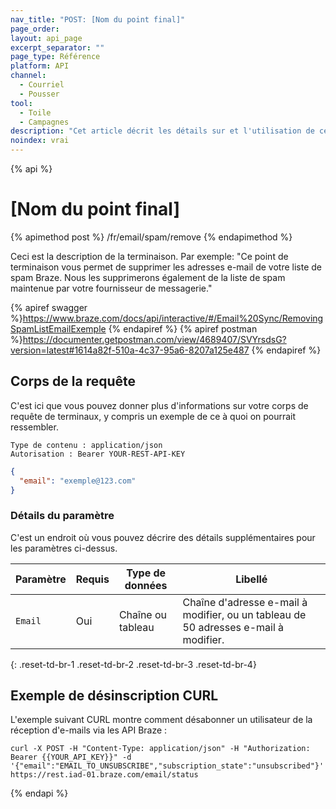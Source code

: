 ```yaml
---
nav_title: "POST: [Nom du point final]"
page_order:
layout: api_page
excerpt_separator: ""
page_type: Référence
platform: API
channel:
  - Courriel
  - Pousser
tool:
  - Toile
  - Campagnes
description: "Cet article décrit les détails sur et l'utilisation de ce point de terminaison POST [endpoint name] Braze."
noindex: vrai
---
```


{% api %}
# [Nom du point final]

{% apimethod post %}
/fr/email/spam/remove
{% endapimethod %}

Ceci est la description de la terminaison. Par exemple: "Ce point de terminaison vous permet de supprimer les adresses e-mail de votre liste de spam Braze. Nous les supprimerons également de la liste de spam maintenue par votre fournisseur de messagerie."

{% apiref swagger %}https://www.braze.com/docs/api/interactive/#/Email%20Sync/RemovingSpamListEmailExemple {% endapiref %}
{% apiref postman %}https://documenter.getpostman.com/view/4689407/SVYrsdsG?version=latest#1614a82f-510a-4c37-95a6-8207a125e487 {% endapiref %}

## Corps de la requête

C'est ici que vous pouvez donner plus d'informations sur votre corps de requête de terminaux, y compris un exemple de ce à quoi on pourrait ressembler.

```
Type de contenu : application/json
Autorisation : Bearer YOUR-REST-API-KEY
```

```json
{
  "email": "exemple@123.com"
}
```

### Détails du paramètre

C'est un endroit où vous pouvez décrire des détails supplémentaires pour les paramètres ci-dessus.

| Paramètre | Requis | Type de données   | Libellé                                                                             |
| --------- | ------ | ----------------- | ----------------------------------------------------------------------------------- |
| `Email`   | Oui    | Chaîne ou tableau | Chaîne d'adresse e-mail à modifier, ou un tableau de 50 adresses e-mail à modifier. |
{: .reset-td-br-1 .reset-td-br-2 .reset-td-br-3 .reset-td-br-4}

## Exemple de désinscription CURL

L'exemple suivant CURL montre comment désabonner un utilisateur de la réception d'e-mails via les API Braze :

```
curl -X POST -H "Content-Type: application/json" -H "Authorization: Bearer {{YOUR_API_KEY}}" -d '{"email":"EMAIL_TO_UNSUBSCRIBE","subscription_state":"unsubscribed"}' https://rest.iad-01.braze.com/email/status
```
{% endapi %}
